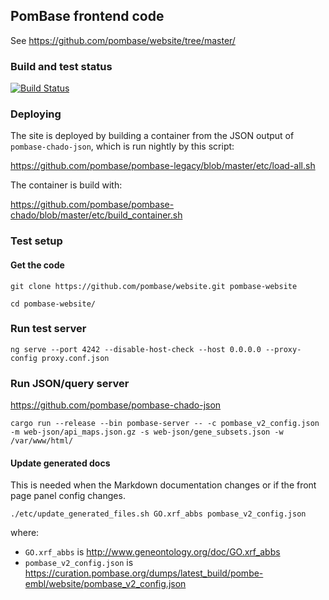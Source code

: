 ## PomBase frontend code

See https://github.com/pombase/website/tree/master/

### Build and test status

[![Build Status](https://api.travis-ci.org/pombase/website.svg?branch=master)](https://travis-ci.org/pombase/website)

### Deploying

The site is deployed by building a container from the JSON output of `pombase-chado-json`,
which is run nightly by this script:

https://github.com/pombase/pombase-legacy/blob/master/etc/load-all.sh

The container is build with:

https://github.com/pombase/pombase-chado/blob/master/etc/build_container.sh

### Test setup

#### Get the code

`git clone https://github.com/pombase/website.git pombase-website`

`cd pombase-website/`

### Run test server

`ng serve --port 4242 --disable-host-check --host 0.0.0.0 --proxy-config proxy.conf.json`

### Run JSON/query server

https://github.com/pombase/pombase-chado-json

`cargo run --release --bin pombase-server -- -c pombase_v2_config.json -m web-json/api_maps.json.gz -s web-json/gene_subsets.json -w /var/www/html/`


#### Update generated docs

This is needed when the Markdown documentation changes or if the front
page panel config changes.

`./etc/update_generated_files.sh GO.xrf_abbs pombase_v2_config.json`

where:

 - `GO.xrf_abbs` is http://www.geneontology.org/doc/GO.xrf_abbs
 - `pombase_v2_config.json` is https://curation.pombase.org/dumps/latest_build/pombe-embl/website/pombase_v2_config.json

